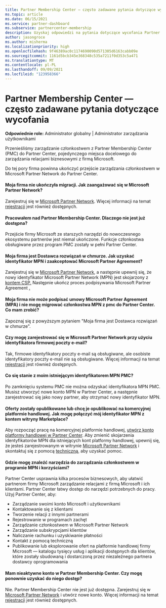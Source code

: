 ```yaml
---
title: Partner Membership Center — często zadawane pytania dotyczące wycofania
ms.topic: article
ms.date: 06/15/2021
ms.service: partner-dashboard
ms.subservice: partnercenter-membership
description: Uzyskaj odpowiedzi na pytania dotyczące wycofania Partner Membership Center (PMC) i przejścia do Partner Center.
author: jasongroce
ms.author: misherma
ms.localizationpriority: high
ms.openlocfilehash: 9f46389ac0c1174690090d571305d6163cabb09e
ms.sourcegitcommit: 1161d5bcb345e368348c535a7211f0d353c5a471
ms.translationtype: MT
ms.contentlocale: pl-PL
ms.lasthandoff: 09/09/2021
ms.locfileid: "123958366"
---
```

# <a name="partner-membership-center-retirement-faq"></a>Partner Membership Center — często zadawane pytania dotyczące wycofania
**Odpowiednie role:** Administrator globalny | Administrator zarządzania użytkownikami

Przenieśliśmy zarządzanie członkostwem z Partner Membership Center (PMC) do Partner Center, pojedynczego miejsca docelowego do zarządzania relacjami biznesowymi z firmą Microsoft. 

Do tej pory firma powinna ukończyć przejście zarządzania członkostwem w Microsoft Partner Network do Partner Center.

#### <a name="my-company-has-not-completed-migration-how-do-we-engage-with-the-microsoft-partner-network"></a>Moja firma nie ukończyła migracji. Jak zaangażować się w Microsoft Partner Network?
Zarejestruj się w [Microsoft Partner Network](https://partner.microsoft.com/dashboard/account/v3/enrollment/introduction/partnership). Więcej informacji na temat [rejestracji](mpn-create-a-partner-center-account.md) jest również dostępnych. 

#### <a name="i-have-been-working-in-partner-membership-center-why-is-it-no-longer-available"></a>Pracowałem nad Partner Membership Center. Dlaczego nie jest już dostępna?
Przejście firmy Microsoft ze starszych narzędzi do nowoczesnego ekosystemu partnerów jest niemal ukończone. Funkcje członkostwa obsługiwane przez program PMC zostały w pełni Partner Center.

#### <a name="my-company-is-a-cloud-solution-provider-how-do-we-get-an-mpn-id-and-accept-the-microsoft-partner-agreement"></a>Moja firma jest Dostawca rozwiązań w chmurze. Jak uzyskać identyfikator MPN i zaakceptować Microsoft Partner Agreement?
Zarejestruj się w [Microsoft Partner Network](https://partner.microsoft.com/dashboard/account/v3/enrollment/introduction/partnership), a następnie upewnij się, że nowy identyfikator Microsoft Partner Network (MPN) jest skojarzony z [kontem CSP.](update-your-partner-profile.md#update-your-mpn-id-associated-with-your-csp-account) Następnie ukończ proces podpisywania Microsoft Partner Agreement [.](microsoft-partner-agreement.md)

#### <a name="my-company-is-blocked-from-signing-the-microsoft-partner-agreement-mpa-and-i-am-unable-to-migrate-my-mpn-membership-from-pmc-to-partner-center-what-should-i-do"></a>Moja firma nie może podpisać umowy Microsoft Partner Agreement (MPA) i nie mogę migrować członkostwa MPN z pmc do Partner Center. Co mam zrobić?
Zapoznaj się z powyższym pytaniem "Moja firma jest Dostawca rozwiązań w chmurze".

#### <a name="can-i-enroll-into-microsoft-partner-network-with-my-company-email-id"></a>Czy mogę zarejestrować się w Microsoft Partner Network przy użyciu identyfikatora firmowej poczty e-mail?
Tak, firmowe identyfikatory poczty e-mail są obsługiwane, ale osobiste identyfikatory poczty e-mail nie są obsługiwane. Więcej informacji na temat [rejestracji](mpn-create-a-partner-center-account.md) jest również dostępnych. 

#### <a name="what-will-happen-to-my-existing-pmc-mpn-id"></a>Co się stanie z moim istniejącym identyfikatorem MPN PMC?
Po zamknięciu systemu PMC nie można odzyskać identyfikatora MPN PMC. Musisz utworzyć nowe konto MPN w Partner Center, a następnie zarejestrować się jako nowy partner, aby otrzymać nowy identyfikator MPN.

#### <a name="i-have-published-or-want-to-publish-offers-in-the-commercial-marketplace-how-do-i-connect-my-mpn-id-to-my-marketplace-account"></a>Oferty zostały opublikowane lub chcę je opublikować na komercyjnej platformie handlowej. Jak mogę połączyć mój identyfikator MPN z kontem witryny Marketplace?
Aby rozpocząć pracę na komercyjnej platformie handlowej, [utwórz konto platformy handlowej w Partner Center](/azure/marketplace/create-account).
Aby zmienić skojarzenia identyfikatorów MPN dla istniejących kont platformy handlowej, upewnij się, że jesteś zarejestrowanym w witrynie [Microsoft Partner Network](https://partner.microsoft.com/dashboard/account/v3/enrollment/introduction/partnership) i skontaktuj się z pomocą [techniczną,](https://partner.microsoft.com/support/?stage=2&topicid=e82f5aba-2576-3124-37e5-437532a50626) aby uzyskać pomoc.

#### <a name="where-can-i-find-the-tools-to-manage-my-mpn-membership-and-benefits"></a>Gdzie mogę znaleźć narzędzia do zarządzania członkostwem w programie MPN i korzyściami?
Partner Center usprawnia kilka procesów biznesowych, aby ułatwić partnerom firmy Microsoft zarządzanie relacjami z firmą Microsoft i ich klientami. Partner Center łatwy dostęp do narzędzi potrzebnych do pracy. Użyj Partner Center, aby:
* Zarządzanie swoimi konto Microsoft i użytkownikami
* Kontaktowanie się z klientami
* Tworzenie relacji z innymi partnerami
* Rejestrowanie w programach zachęt
* Zarządzanie członkostwem w Microsoft Partner Network
* Zarządzanie subskrypcjami klientów
* Naliczanie rachunku i uzyskiwanie płatności
* Kontakt z pomocą techniczną
* Publikowanie lub eksplorowanie ofert na platformie handlowej firmy Microsoft — katalogu tysięcy usług i aplikacji dostępnych dla klientów, które zostały sbudowaną i dostarczoną przez niezależnego partnera dostawcy oprogramowania

#### <a name="i-have-an-inactive-account-in-partner-membership-center-can-i-re-gain-access-to-it"></a>Mam nieaktywne konto w Partner Membership Center. Czy mogę ponownie uzyskać do niego dostęp? 
Nie. Partner Membership Center nie jest już dostępna. Zarejestruj się w [Microsoft Partner Network](https://partner.microsoft.com/dashboard/account/v3/enrollment/introduction/partnership) i utwórz nowe konto. Więcej informacji na temat [rejestracji](mpn-create-a-partner-center-account.md) jest również dostępnych.
